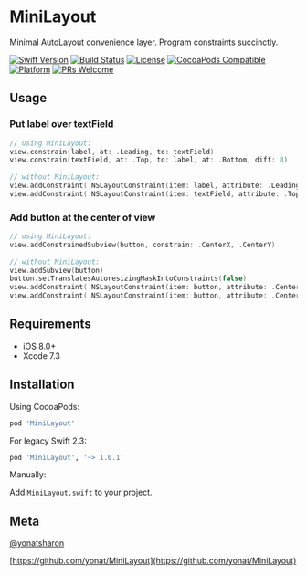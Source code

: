 # MiniLayout

Minimal AutoLayout convenience layer. Program constraints succinctly.

[![Swift Version][swift-image]][swift-url]
[![Build Status][travis-image]][travis-url]
[![License][license-image]][license-url]
[![CocoaPods Compatible](https://img.shields.io/cocoapods/v/MiniLayout.svg)](https://img.shields.io/cocoapods/v/MiniLayout.svg)  
[![Platform](https://img.shields.io/cocoapods/p/MiniLayout.svg?style=flat)](http://cocoapods.org/pods/MiniLayout)
[![PRs Welcome](https://img.shields.io/badge/PRs-welcome-brightgreen.svg?style=flat-square)](http://makeapullrequest.com)

## Usage

### Put label over textField

```swift
// using MiniLayout:
view.constrain(label, at: .Leading, to: textField)
view.constrain(textField, at: .Top, to: label, at: .Bottom, diff: 8)
 
// without MiniLayout:
view.addConstraint( NSLayoutConstraint(item: label, attribute: .Leading, relatedBy: Equal, toItem: textField, attribute: .Leading, multiplier: 1, constant: 0) )
view.addConstraint( NSLayoutConstraint(item: textField, attribute: .Top, relatedBy: Equal, toItem: label, attribute: .Bottom, multiplier: 1, constant: 8) )
```

### Add button at the center of view

```swift
// using MiniLayout:
view.addConstrainedSubview(button, constrain: .CenterX, .CenterY)
 
// without MiniLayout:
view.addSubview(button)
button.setTranslatesAutoresizingMaskIntoConstraints(false)
view.addConstraint( NSLayoutConstraint(item: button, attribute: .CenterX, relatedBy: Equal, toItem: view, attribute: .CenterX, multiplier: 1, constant: 0) )
view.addConstraint( NSLayoutConstraint(item: button, attribute: .CenterY, relatedBy: Equal, toItem: view, attribute: .CenterY, multiplier: 1, constant: 0) )
```

## Requirements

- iOS 8.0+
- Xcode 7.3

## Installation

Using CocoaPods:

```ruby
pod 'MiniLayout'
```

For legacy Swift 2.3:

```ruby
pod 'MiniLayout', '~> 1.0.1'
```

Manually:

Add `MiniLayout.swift` to your project.

## Meta

[@yonatsharon](https://twitter.com/yonatsharon)

[https://github.com/yonat/MiniLayout](https://github.com/yonat/MiniLayout)

[swift-image]:https://img.shields.io/badge/swift-3.0-orange.svg
[swift-url]: https://swift.org/
[license-image]: https://img.shields.io/badge/License-MIT-blue.svg
[license-url]: LICENSE.txt
[travis-image]: https://img.shields.io/travis/dbader/node-datadog-metrics/master.svg?style=flat-square
[travis-url]: https://travis-ci.org/dbader/node-datadog-metrics
[codebeat-image]: https://codebeat.co/badges/c19b47ea-2f9d-45df-8458-b2d952fe9dad
[codebeat-url]: https://codebeat.co/projects/github-com-vsouza-awesomeios-com
